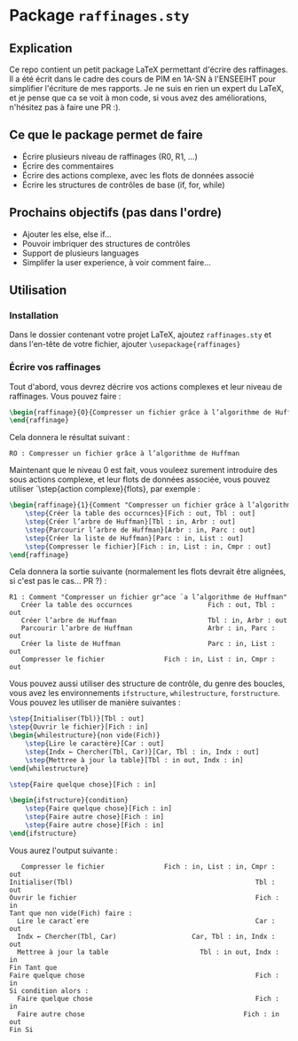 # Package `raffinages.sty`

## Explication

Ce repo contient un petit package LaTeX permettant d'écrire des raffinages. Il a été écrit dans le cadre des cours de PIM en 1A-SN à l'ENSEEIHT pour simplifier l'écriture de mes rapports. 
Je ne suis en rien un expert du LaTeX, et je pense que ca se voit à mon code, si vous avez des améliorations, n'hésitez pas à faire une PR :).

## Ce que le package permet de faire
- Écrire plusieurs niveau de raffinages (R0, R1, ...)
- Écrire des commentaires
- Écrire des actions complexe, avec les flots de données associé
- Écrire les structures de contrôles de base (if, for, while)

## Prochains objectifs (pas dans l'ordre)
- Ajouter les else, else if...
- Pouvoir imbriquer des structures de contrôles
- Support de plusieurs languages
- Simplifer la user experience, à voir comment faire...

## Utilisation
### Installation
Dans le dossier contenant votre projet LaTeX, ajoutez `raffinages.sty` et dans l'en-tête de votre fichier, ajouter `\usepackage{raffinages}`

### Écrire vos raffinages
Tout d'abord, vous devrez décrire vos actions complexes et leur niveau de raffinages. Vous pouvez faire :
```latex
\begin{raffinage}{O}{Compresser un fichier grâce à l’algorithme de Huffman}
\end{raffinage}
```
Cela donnera le résultat suivant :
```
RO : Compresser un fichier grâce à l’algorithme de Huffman
```
Maintenant que le niveau 0 est fait, vous vouleez surement introduire des sous actions complexe, et leur flots de données associée, vous pouvez utiliser `\step{action complexe}{flots}, par exemple :
```latex
\begin{raffinage}{1}{Comment "Compresser un fichier grâce à l’algorithme de Huffman"} 
    \step{Créer la table des occurnces}[Fich : out, Tbl : out]
    \step{Créer l’arbre de Huffman}[Tbl : in, Arbr : out]
    \step{Parcourir l’arbre de Huffman}[Arbr : in, Parc : out]
    \step{Créer la liste de Huffman}[Parc : in, List : out]
    \step{Compresser le fichier}[Fich : in, List : in, Cmpr : out]
\end{raffinage}
```

Cela donnera la sortie suivante (normalement les flots devrait être alignées, si c'est pas le cas... PR ?) :
```
R1 : Comment "Compresser un fichier gr^ace `a l’algorithme de Huffman"
   Créer la table des occurnces                   Fich : out, Tbl : out
   Créer l’arbre de Huffman                       Tbl : in, Arbr : out
   Parcourir l’arbre de Huffman                   Arbr : in, Parc : out
   Créer la liste de Huffman                      Parc : in, List : out
   Compresser le fichier               Fich : in, List : in, Cmpr : out
```

Vous pouvez aussi utiliser des structure de contrôle, du genre des boucles, vous avez les environnements `ifstructure`, `whilestructure`, `forstructure`. Vous pouvez les utiliser de manière suivantes :
```latex
\step{Initialiser(Tbl)}[Tbl : out]
\step{Ouvrir le fichier}[Fich : in]
\begin{whilestructure}{non vide(Fich)}
    \step{Lire le caractère}[Car : out]
    \step{Indx ← Chercher(Tbl, Car)}[Car, Tbl : in, Indx : out]
    \step{Mettree à jour la table}[Tbl : in out, Indx : in]
\end{whilestructure}

\step{Faire quelque chose}[Fich : in]

\begin{ifstructure}{condition}
    \step{Faire quelque chose}[Fich : in]
    \step{Faire autre chose}[Fich : in]
    \step{Faire autre chose}[Fich : in]
\end{ifstructure}
```
Vous aurez l'output suivante :
```
   Compresser le fichier               Fich : in, List : in, Cmpr : out
Initialiser(Tbl)                                              Tbl : out
Ouvrir le fichier                                             Fich : in
Tant que non vide(Fich) faire :
  Lire le caract`ere                                          Car : out
  Indx ← Chercher(Tbl, Car)                   Car, Tbl : in, Indx : out
  Mettree à jour la table                       Tbl : in out, Indx : in
Fin Tant que
Faire quelque chose                                           Fich : in
Si condition alors :
  Faire quelque chose                                         Fich : in
  Faire autre chose                                        Fich : in out
Fin Si
```
